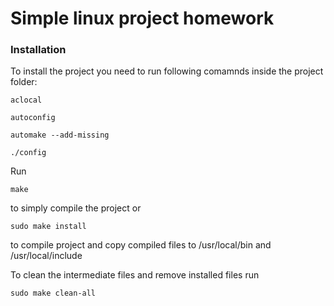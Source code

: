 # Simple linux project homework

### Installation
To install the project you need to run following comamnds inside the project folder:

```
aclocal
```

```
autoconfig
```

```
automake --add-missing
```

```
./config
```

Run
```
make
```
to simply compile the project or 
```
sudo make install
```
to compile project and copy compiled files to /usr/local/bin and /usr/local/include

To clean the intermediate files and remove installed files run
```
sudo make clean-all
```
